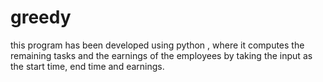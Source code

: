 # greedy
this program has been developed using python , where it computes the remaining tasks and the earnings of the employees by taking the input as the start time, end time and earnings.
